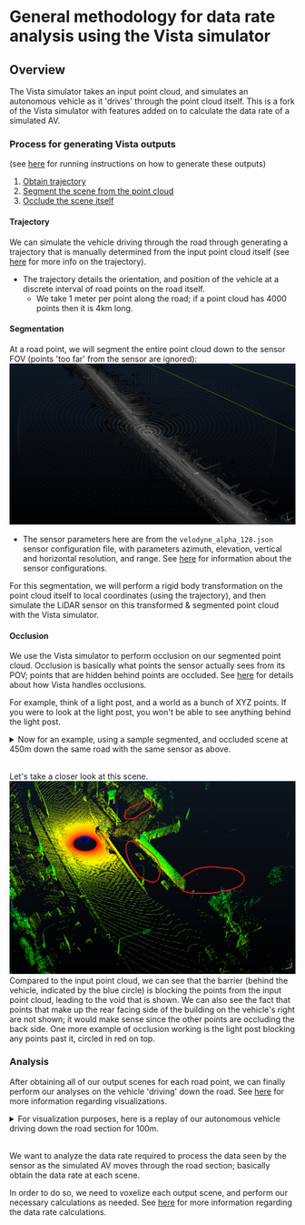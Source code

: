 # General methodology for data rate analysis using the Vista simulator

## Overview

The Vista simulator takes an input point cloud, and simulates an autonomous vehicle as it 'drives' through the point cloud itself. This is a fork of the Vista simulator with features added on to calculate the data rate of a simulated AV.

### Process for generating Vista outputs

(see [here](Runninginstructions.md) for running instructions on how to generate these outputs)

1. [Obtain trajectory](#trajectory)
2. [Segment the scene from the point cloud](#segmentation)
3. [Occlude the scene itself](#occlusion)

#### Trajectory

We can simulate the vehicle driving through the road through generating a trajectory that is manually determined from the input point cloud itself (see [here](Trajectory.md) for more info on the trajectory).

- The trajectory details the orientation, and position of the vehicle at a discrete interval of road points on the road itself.
  - We take 1 meter per point along the road; if a point cloud has 4000 points then it is 4km long.

#### Segmentation

At a road point, we will segment the entire point cloud down to the sensor FOV (points 'too far' from the sensor are ignored):
![Sensor FOV at 450m](images/velodyne_alpha_128_at450m.png "The point cloud (in grey) within the FOV range (points in white) is then segmented")

- The sensor parameters here are from the ``velodyne_alpha_128.json`` sensor
configuration file, with parameters azimuth, elevation, vertical and horizontal resolution, and range. See [here](Sensorconfig.md) for information about the sensor configurations.

For this segmentation, we will perform a rigid body transformation on the point cloud itself to local coordinates (using the trajectory), and then simulate the LiDAR sensor on this transformed & segmented point cloud with the Vista simulator.

#### Occlusion

We use the Vista simulator to perform occlusion on our segmented point cloud. Occlusion is basically what points the sensor actually sees from its POV; points that are hidden behind points are occluded. See [here](Occlusion.md) for details about how Vista handles occlusions.

For example, think of a light post, and a world as a bunch of XYZ points. If you were to look at the light post, you won't be able to see anything behind the light post.

<details>
  <summary>Now for an example, using a sample segmented, and occluded scene at 450m down the same road with the same sensor as above.</summary>

![Example of occlusion](images/vista_output_at450m.png "Same road section, but put through the Vista simulator")

</details>

<br>Let's take a closer look at this scene. ![Example of occlusion, but closer](images/vista_output_at450m_closer.png "The above road section, but with a closer view") Compared to the input point cloud, we can see that the barrier (behind the vehicle, indicated by the blue circle) is blocking the points from the input point cloud, leading to the void that is shown. We can also see the fact that points that make up the rear facing side of the building on the vehicle's right are not shown; it would make sense since the other points are occluding the back side. One more example of occlusion working is the light post blocking any points past it, circled in red on top.

### Analysis

After obtaining all of our output scenes for each road point, we can finally perform our analyses on the vehicle 'driving' down the road. See [here](Replayscenes.md) for more information regarding visualizations.

<details>
  <summary>For visualization purposes, here is a replay of our autonomous vehicle driving down the road section for 100m.</summary>

![Sample replay of 100 scenes](images/sample_replay.gif)

*Think of each scene as a snapshot of what the vehicle sees as it drives down the road.*

</details>

<br>We want to analyze the data rate required to process the data seen by the sensor as the simulated AV moves through the road section; basically obtain the data rate at each scene.

In order to do so, we need to voxelize each output scene, and perform our necessary calculations as needed. See [here](Analysis.md) for more information regarding the data rate calculations.
